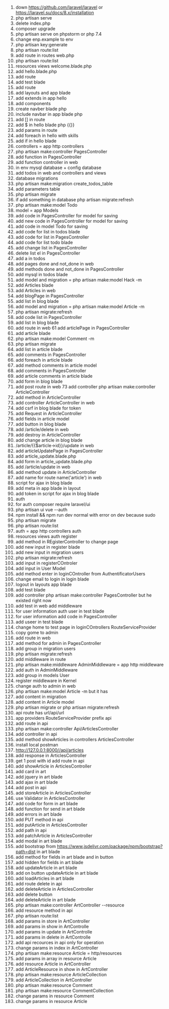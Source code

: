 1. down https://github.com/laravel/laravel or https://laravel.su/docs/8.x/installation
2. php artisan serve
3. delete index.php
4. composer upgrade
5. php artisan serve on phpstorm or php 7.4
6. change enp.example to env
7. php artisan key:generate
8. php artisan route:list
9. add route in routes web.php
10. php artisan route:list
11. resources views welcome.blade.php
12. add hello.blade.php
13. add route
14. add test blade
15. add route
16. add layouts and app blade
17. add extends in app hello
18. add components
19. create navber blade php
20. include navbar in app blade php
21. add [] in route
22. add $ in hello blade php {{}} 
23. add params in route
24. add foreach in hello with skills
25. add if in hello blade
26. controllers = app http controllers
27. php artisan make:controller PagesController
28. add function in PagesController
29. add function controller in web
30. in env mysql database + config database
31. add todos in web and controllers and views
32. database migrations
33. php artisan make:migration create_todos_table
34. add parameters table
35. php artisan migrate
36. if add something in database php artisan migrate:refresh
37. php artisan make:model Todo
38. model = app Models
39. add code in PagesController for model for saving
40. add new code in PagesController for model for saving
41. add code in model Todo for saving
42. add code for list in todos blade
43. add code for list in PagesController
44. add code for list todo blade
45. add change list in PagesController
46. delete list el in PagesController
47. add a in todos
48. add pages done and not_done in web
49. add methods done and not_done in PagesController
50. add mysql in todos blade
51. add model and migration = php artisan make:model Hack -m
52. add Articles blade
53. add Articles in web
54. add blogPage in PagesController
55. add list in blog blade
56. add model and migration = php artisan make:model Article -m
57. php artisan migrate:refresh
58. add code list in PagesController
59. add list in blog blade
60. add route in web
61 add articlePage in PagesController
62. add article blade
63. php artisan make:model Comment -m
64. php artisan migrate
65. add list in article blade
66. add comments in PagesController
67. add foreach in article blade
68. add method comments in article model
69. add comments in PagesController
70. add article comments in article blade
71. add form in blog blade
72. add post route in web
73 add controller php artisan make:controller ArticleController
74. add method in ArticleController
75. add controller ArticleController in web
76. add csrf in blog blade for token
77. add Request in ArticleController
78. add fields in article model
79. add button in blog blade
80. add /article/delete in web
81. add destroy in ArticleController
82. add change article in blog blade
83. /article/{{$article->id}}/update in web
84. add articleUpdatePage in PagesController
85. add article_update.blade.php
86. add form in article_update.blade.php
87. add /article/update in web
88. add method update in ArticleController
89. add name for route name('article') in web
90. script for ajax in blog blade
91. add meta in app blade in layout
92. add token in script for ajax in blog blade
93. auth
94. for auth composer require laravel/ui
95. php artisan ui vue --auth
96. npm install && npm run dev normal with error on dev because sudo
97. php artisan migrate
98. php artisan route:list
99. auth = app http controllers auth
100. resources views auth register
101. add method in REgisterController to change page
102. add new input in register blade
103. add new input in migration users
104. php artisan migrate:refresh
105. add input in registerCOntroler
106. add input in User Model
107. add method enter in loginCOntroller from AuthentificatorUsers
108. change email to login in login blade
109. logout in layouts app blade
110. add test blade
111. add controller php artisan make:controller PagesController but he existed right now
112. add test in web add middleware
113. for user information auth user in test blade
114. for user information add code in PagesController
115. add useer in test blade
116. change home to test page in loginCOntrollers RouteServiceProvider
117. copy gome to admin
118. add route in web
119. add method for admin in PagesController
120. add group in migration users
121. php artisan migrate:refresh
122. add middleware in route
123. php artisan make:middleware AdminMiddleware = app http middleware
124. add auth in AdminMiddleware
125. add group in models User
126. register middleware in Kernel
127. change auth to admin in web
128. php artisan make:model Article -m but it has
129. add content in migration
130. add content in Article model
131. php artisan migrate or php artisan migrate:refresh
132. api route has url/api/url
133. app providers RouteServiceProvider prefix api
134. add route in api
135. php artisan make:controller Api/ArticlesController
136. add controller in api
137. add method showArticles in controllers ArticlesController 
138. install local postman
139. http://127.0.0.1:8000//api/articles
140. add response in ArticlesController
141. get 1 post with id add route in api
142. add showArticle in ArticlesController
143. add card in art
144. add jquery in art blade
145. add ajax in art blade
146. add post in api
147. add storeArticle in ArticlesController
148. use Validator in ArticlesController
149. add code for form in art blade
150. add function for send in art blade
151. add errors in art blade
152. add PUT method in api
153. add putArticle in ArticlesController
154. add path in api
155. add patchArticle in ArticlesController
156. add modal in art blade
157. add bootstrap from https://www.jsdelivr.com/package/npm/bootstrap?path=dist in art blade
158. add method for fields in art blade and in button
159. add hidden for fields in art blade
160. add updateArticle in art blade
161. add on button updateArticle in art blade
162. add loadArticles in art blade
163. add route delete in api
164. add deleteArticle in ArticlesController
165. add delete button 
166. add deleteArticle in art blade
167. php artisan make:controller ArtController --resource
168. add resource method in api
169. php artisan route:list
170. add params in store in ArtController
171. add params in show in ArtControlle
172. add params in update in ArtControlle
173. add params in delete in ArtControlle
174. add api recources in api only for operation
175. change params in index in ArtController
176. php artisan make:resource Article = http/resources
177. add params in array in resource Article
178. add resource Article in ArtController
179. add ArticleResource in show in ArtController
180. php artisan make:resource ArticleCollection
181. add ArticleCollection in ArtController
182. php artisan make:resource Comment
183. php artisan make:resource CommentCollection
184. change params in resource Comment
185. change params in resource Article
